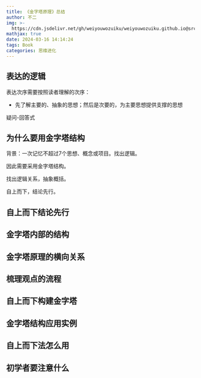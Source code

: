 ```yaml
---
title: 《金字塔原理》总结
author: 不二
img: >-
  https://cdn.jsdelivr.net/gh/weiyouwozuiku/weiyouwozuiku.github.io@src/source/_posts/PageImg/思维进化/《金字塔原理》总结.png
mathjax: true
date: 2024-03-16 14:14:24
tags: Book
categories: 思维进化
---
```


## 表达的逻辑

表达次序需要按照读者理解的次序：

- 先了解主要的、抽象的思想；然后是次要的，为主要思想提供支撑的思想 

疑问-回答式

## 为什么要用金字塔结构

背景：一次记忆不超过7个思想、概念或项目。找出逻辑。

因此需要采用金字塔结构。

找出逻辑关系，抽象概括。

自上而下，结论先行。

## 自上而下结论先行

## 金字塔内部的结构

## 金字塔原理的横向关系

## 梳理观点的流程

## 自上而下构建金字塔

## 金字塔结构应用实例

## 自上而下法怎么用

## 初学者要注意什么

